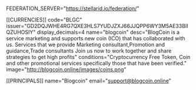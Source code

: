 
FEDERATION_SERVER="https://stellarid.io/federation/"

[[CURRENCIES]]
code="BLGC"
issuer="GD2DQJWHE4RG7QXE3HLS7YUDJZXJ66JJQPP6WY3M5AE33BIIQZUHOSIY"
display_decimals=4
name="blogcoin"
desc="BlogCoin is a service marketing and supports new coin (ICO) that has collaborated with us. Services that we provide Marketing consultant,Promotion and guidance,Trade consultants Join us now to work together and share strategies to get high profits"
conditions="Cryptocurrency Free Token, Coin and other promotional services specifically those that have been verified."
image="http://blogcoin.online/images/coins.png"

[[PRINCIPALS]]
name="Blogcoin"
email="support@blogcoin.online"








